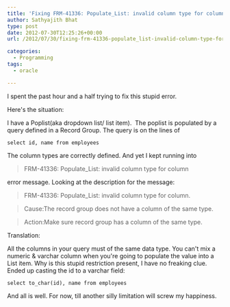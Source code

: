 ```yaml
---
title: 'Fixing FRM-41336: Populate_List: invalid column type for column 2 error in Oracle Forms'
author: Sathyajith Bhat
type: post
date: 2012-07-30T12:25:26+00:00
url: /2012/07/30/fixing-frm-41336-populate_list-invalid-column-type-for-column-2-error-in-oracle-forms/

categories:
  - Programming
tags:
  - oracle

---
```

I spent the past hour and a half trying to fix this stupid error.

Here's the situation:

I have a Poplist(aka dropdown list/ list item).  The poplist is populated by a query defined in a Record Group. The query is on the lines of



`select id, name from employees`

The column types are correctly defined. And yet I kept running into

> FRM-41336: Populate_List: invalid column type for column

error message. Looking at the description for the message:

> FRM-41336: Populate_List: invalid column type for column.
  
> Cause:The record group does not have a column of the same type.
  
> Action:Make sure record group has a column of the same type.

Translation:

All the columns in your query must of the same data type. You can't mix a numeric & varchar column when you're going to populate the value into a List item. Why is this stupid restriction present, I have no freaking clue. Ended up casting the id to a varchar field:

`select to_char(id), name from employees`

And all is well. For now, till another silly limitation will screw my happiness.
